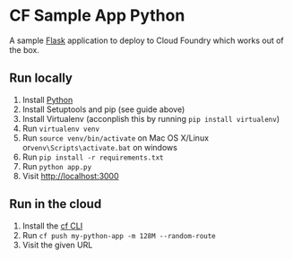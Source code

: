 # CF Sample App Python

A sample [Flask](http://flask.pocoo.org/) application to deploy to Cloud Foundry which works out of the box.

## Run locally

1. Install [Python](http://docs.python-guide.org/en/latest/starting/installation/)
1. Install Setuptools and pip (see guide above)
1. Install Virtualenv (acconplish this by running `pip install virtualenv`)
1. Run `virtualenv venv`
1. Run `source venv/bin/activate` on Mac OS X/Linux or`venv\Scripts\activate.bat` on windows
1. Run `pip install -r requirements.txt`
1. Run `python app.py`
1. Visit [http://localhost:3000](http://localhost:4000)

## Run in the cloud

1. Install the [cf CLI](https://github.com/cloudfoundry/cli#downloads)
1. Run `cf push my-python-app -m 128M --random-route`
1. Visit the given URL
